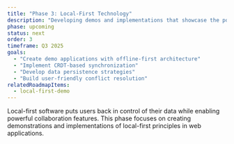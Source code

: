 ```yaml
---
title: "Phase 3: Local-First Technology"
description: "Developing demos and implementations that showcase the power of local-first development patterns, prioritizing user data ownership and offline functionality."
phase: upcoming
status: next
order: 3
timeframe: Q3 2025
goals:
  - "Create demo applications with offline-first architecture"
  - "Implement CRDT-based synchronization"
  - "Develop data persistence strategies"
  - "Build user-friendly conflict resolution"
relatedRoadmapItems:
  - local-first-demo
---
```


Local-first software puts users back in control of their data while enabling powerful collaboration features. This phase focuses on creating demonstrations and implementations of local-first principles in web applications.